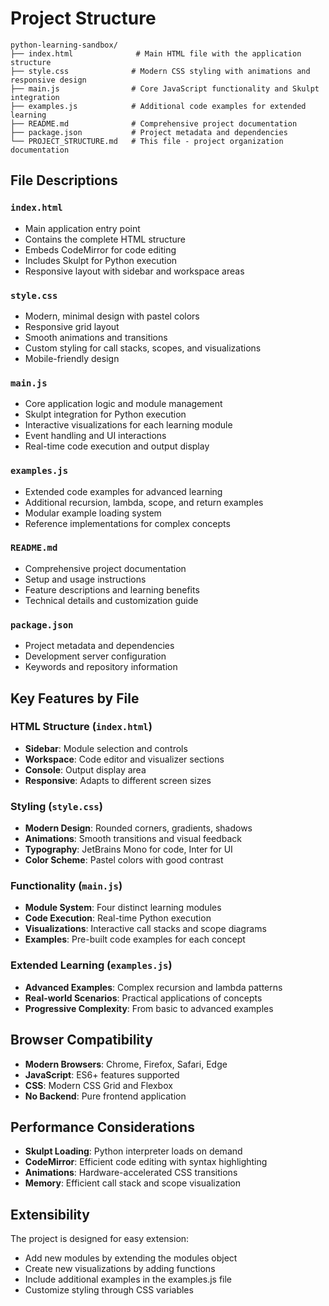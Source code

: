 # Project Structure

```
python-learning-sandbox/
├── index.html              # Main HTML file with the application structure
├── style.css              # Modern CSS styling with animations and responsive design
├── main.js                # Core JavaScript functionality and Skulpt integration
├── examples.js            # Additional code examples for extended learning
├── README.md              # Comprehensive project documentation
├── package.json           # Project metadata and dependencies
└── PROJECT_STRUCTURE.md   # This file - project organization documentation
```

## File Descriptions

### `index.html`
- Main application entry point
- Contains the complete HTML structure
- Embeds CodeMirror for code editing
- Includes Skulpt for Python execution
- Responsive layout with sidebar and workspace areas

### `style.css`
- Modern, minimal design with pastel colors
- Responsive grid layout
- Smooth animations and transitions
- Custom styling for call stacks, scopes, and visualizations
- Mobile-friendly design

### `main.js`
- Core application logic and module management
- Skulpt integration for Python execution
- Interactive visualizations for each learning module
- Event handling and UI interactions
- Real-time code execution and output display

### `examples.js`
- Extended code examples for advanced learning
- Additional recursion, lambda, scope, and return examples
- Modular example loading system
- Reference implementations for complex concepts

### `README.md`
- Comprehensive project documentation
- Setup and usage instructions
- Feature descriptions and learning benefits
- Technical details and customization guide

### `package.json`
- Project metadata and dependencies
- Development server configuration
- Keywords and repository information

## Key Features by File

### HTML Structure (`index.html`)
- **Sidebar**: Module selection and controls
- **Workspace**: Code editor and visualizer sections
- **Console**: Output display area
- **Responsive**: Adapts to different screen sizes

### Styling (`style.css`)
- **Modern Design**: Rounded corners, gradients, shadows
- **Animations**: Smooth transitions and visual feedback
- **Typography**: JetBrains Mono for code, Inter for UI
- **Color Scheme**: Pastel colors with good contrast

### Functionality (`main.js`)
- **Module System**: Four distinct learning modules
- **Code Execution**: Real-time Python execution
- **Visualizations**: Interactive call stacks and scope diagrams
- **Examples**: Pre-built code examples for each concept

### Extended Learning (`examples.js`)
- **Advanced Examples**: Complex recursion and lambda patterns
- **Real-world Scenarios**: Practical applications of concepts
- **Progressive Complexity**: From basic to advanced examples

## Browser Compatibility

- **Modern Browsers**: Chrome, Firefox, Safari, Edge
- **JavaScript**: ES6+ features supported
- **CSS**: Modern CSS Grid and Flexbox
- **No Backend**: Pure frontend application

## Performance Considerations

- **Skulpt Loading**: Python interpreter loads on demand
- **CodeMirror**: Efficient code editing with syntax highlighting
- **Animations**: Hardware-accelerated CSS transitions
- **Memory**: Efficient call stack and scope visualization

## Extensibility

The project is designed for easy extension:
- Add new modules by extending the modules object
- Create new visualizations by adding functions
- Include additional examples in the examples.js file
- Customize styling through CSS variables 